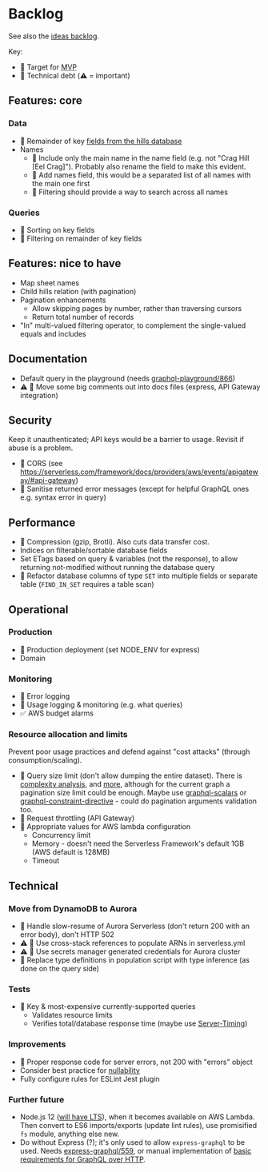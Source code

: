 # Backlog

See also the [ideas backlog](./backlog-ideas.md).

Key:

- 🙏 Target for <abbr title="Minimum Viable Product">MVP</abbr>
- 💩 Technical debt (⚠️ = important)

## Features: core

### Data

- 🙏 Remainder of key [fields from the hills database](fields-hills-database.md)
- Names
  - 🙏 Include only the main name in the name field (e.g. not "Crag Hill [Eel Crag]"). Probably also rename the field to make this evident.
  - 🙏 Add names field, this would be a separated list of all names with the main one first
  - 🙏 Filtering should provide a way to search across all names

### Queries

- 🙏 Sorting on key fields
- 🙏 Filtering on remainder of key fields

## Features: nice to have

- Map sheet names
- Child hills relation (with pagination)
- Pagination enhancements
  - Allow skipping pages by number, rather than traversing cursors
  - Return total number of records
- "In" multi-valued filtering operator, to complement the single-valued equals and includes

## Documentation

- Default query in the playground (needs [graphql-playground/866](https://github.com/prisma/graphql-playground/issues/866))
- ⚠️ 💩 Move some big comments out into docs files (express, API Gateway integration)

## Security

Keep it unauthenticated; API keys would be a barrier to usage. Revisit if abuse is a problem.

- 🙏 CORS (see https://serverless.com/framework/docs/providers/aws/events/apigateway/#api-gateway)
- 🙏 Sanitise returned error messages (except for helpful GraphQL ones e.g. syntax error in query)

## Performance

- 🙏 Compression (gzip, Brotli). Also cuts data transfer cost.
- Indices on filterable/sortable database fields
- Set ETags based on query & variables (not the response), to allow returning not-modified without running the database query
- 💩 Refactor database columns of type `SET` into multiple fields or separate table (`FIND_IN_SET` requires a table scan)

## Operational

### Production

- 🙏 Production deployment (set NODE_ENV for express)
- Domain

### Monitoring

- 🙏 Error logging
- 🙏 Usage logging & monitoring (e.g. what queries)
- ✅ AWS budget alarms

### Resource allocation and limits

Prevent poor usage practices and defend against "cost attacks" (through consumption/scaling).

- 🙏 Query size limit (don't allow dumping the entire dataset). There is [complexity analysis](https://blog.apollographql.com/securing-your-graphql-api-from-malicious-queries-16130a324a6b), and [more](https://medium.com/workflowgen/graphql-query-timeout-and-complexity-management-fab4d7315d8d), although for the current graph a pagination size limit could be enough. Maybe use [graphql-scalars](https://www.npmjs.com/package/graphql-scalars) or [graphql-constraint-directive](https://www.npmjs.com/package/graphql-constraint-directive) - could do pagination arguments validation too.
- 🙏 Request throttling (API Gateway)
- 🙏 Appropriate values for AWS lambda configuration
  - Concurrency limit
  - Memory - doesn't need the Serverless Framework's default 1GB (AWS default is 128MB)
  - Timeout

## Technical

### Move from DynamoDB to Aurora

- 🙏 Handle slow-resume of Aurora Serverless (don't return 200 with an error body), don't HTTP 502
- ⚠️ 💩 Use cross-stack references to populate ARNs in serverless.yml
- ⚠️ 💩 Use secrets manager generated credentials for Aurora cluster
- 💩 Replace type definitions in population script with type inference (as done on the query side)

### Tests

- 🙏 Key & most-expensive currently-supported queries
  - Validates resource limits
  - Verifies total/database response time (maybe use [Server-Timing](https://developer.mozilla.org/en-US/docs/Web/HTTP/Headers/Server-Timing))

### Improvements

- 🙏 Proper response code for server errors, not 200 with "errors" object
- Consider best practice for [nullability](https://graphql.org/learn/best-practices/#nullability)
- Fully configure rules for ESLint Jest plugin

### Further future

- Node.js 12 ([will have LTS](https://nodejs.org/en/about/releases/)), when it becomes available on AWS Lambda. Then convert to ES6 imports/exports (update lint rules), use promisified `fs` module, anything else new.
- Do without Express (?); it's only used to allow `express-graphql` to be used. Needs [express-graphql/559](https://github.com/graphql/express-graphql/issues/559), or manual implementation of [basic requirements for GraphQL over HTTP](https://graphql.org/learn/serving-over-http/).
